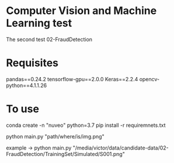 # Computer Vision and Machine Learning test

The second test
02-FraudDetection

# Requisites 

pandas==0.24.2 
tensorflow-gpu==2.0.0 
Keras==2.2.4
opencv-python==4.1.1.26

# To use



conda create -n "nuveo" python=3.7 pip install -r requiremnets.txt

python main.py "path/where/is/img.png"

example -> python main.py "/media/victor/data/candidate-data/02-FraudDetection/TrainingSet/Simulated/S001.png"